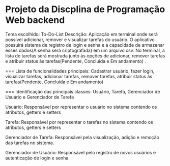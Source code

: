 Projeto da Discplina de Programação Web backend
===

Tema escolhido: To-Do-List
Descrição: Aplicação em terminal onde será possível adicionar, remover e visualizar tarefas do usuário. O aplicativo possuirá sistema de registro de login e senha e a capacidade de armazenar esses dados(A senha será criptografada) em um arquivo csv. No terminal, a lista de tarefas será mostrada junto às opções de adicionar, remover tarefas e atribuir status às tarefas(Pendente, Concluída e Em andamento) .

===
Lista de funcionalidades principais:
Cadastrar usuário, fazer login, visualizar tarefas, adicionar tarefas, remover tarefas, atribuir status às tarefas(Pendente, Concluída e Em andamento)

===
Identificação das principais classes:
Usuário, Tarefa, Gerenciador de Usuário e Gerenciador de Tarefa

Usuário: Responsável por representar o usuário no sistema contendo os atributos, getters e setters

Tarefa: Responsável por representar o tarefas no sistema contendo os atributos, getters e setters

Gerenciador de Tarefa: Responsável pela visualização, adição e remoção das tarefas no sistema.

Gerenciador de Usuário: Responsável pelo registro de novos usuários e autenticação de login e senha.

